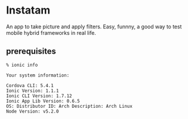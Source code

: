 # Instatam

An app to take picture and apply filters. Easy, funnny, a good way to test mobile hybrid frameworks in real life.

## prerequisites

```
% ionic info

Your system information:

Cordova CLI: 5.4.1
Ionic Version: 1.1.1
Ionic CLI Version: 1.7.12
Ionic App Lib Version: 0.6.5
OS: Distributor ID: Arch Description: Arch Linux 
Node Version: v5.2.0
```

